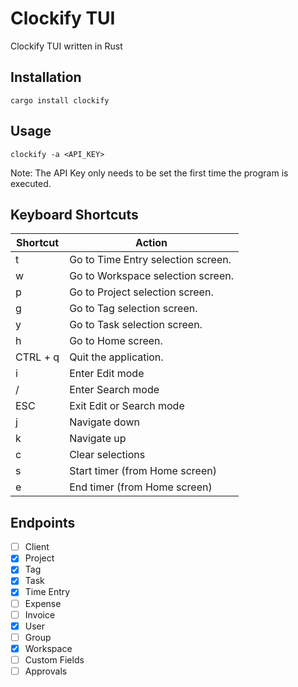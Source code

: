 # Clockify TUI
Clockify TUI written in Rust

## Installation
`cargo install clockify`

## Usage
`clockify -a <API_KEY>`

Note: The API Key only needs to be set the first time the program is executed.

## Keyboard Shortcuts

| Shortcut | Action |
|----------|--------|
| t | Go to Time Entry selection screen. |
| w | Go to Workspace selection screen. |
| p | Go to Project selection screen. |
| g | Go to Tag selection screen. |
| y | Go to Task selection screen. |
| h | Go to Home screen. |
| CTRL + q | Quit the application. |
| i | Enter Edit mode |
| / | Enter Search mode |
| ESC | Exit Edit or Search mode |
| j | Navigate down |
| k | Navigate up |
| c | Clear selections |
| s | Start timer (from Home screen)
| e | End timer (from Home screen)

## Endpoints
- [ ] Client
- [X] Project
- [X] Tag
- [X] Task
- [X] Time Entry
- [ ] Expense
- [ ] Invoice
- [X] User
- [ ] Group
- [X] Workspace
- [ ] Custom Fields
- [ ] Approvals
